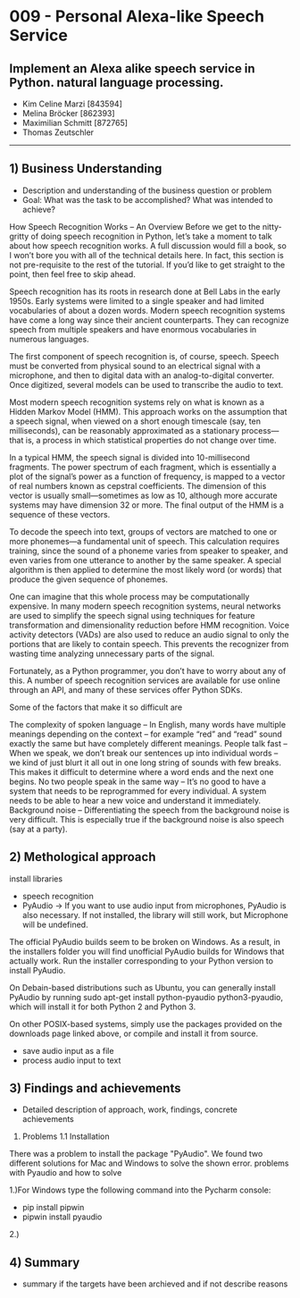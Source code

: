 # 009 - Personal Alexa-like Speech Service
## Implement an Alexa alike speech service in Python. natural language processing.


- Kim Celine Marzi [843594]
- Melina Bröcker [862393]
- Maximilian Schmitt [872765]
- Thomas Zeutschler

- - - -

## 1) Business Understanding 
- Description and understanding of the business question or problem
- Goal: What was the task to be accomplished? What was intended to achieve?


How Speech Recognition Works – An Overview
Before we get to the nitty-gritty of doing speech recognition in Python, let’s take a moment to talk about how speech recognition works. A full discussion would fill a book, so I won’t bore you with all of the technical details here. In fact, this section is not pre-requisite to the rest of the tutorial. If you’d like to get straight to the point, then feel free to skip ahead.

Speech recognition has its roots in research done at Bell Labs in the early 1950s. Early systems were limited to a single speaker and had limited vocabularies of about a dozen words. Modern speech recognition systems have come a long way since their ancient counterparts. They can recognize speech from multiple speakers and have enormous vocabularies in numerous languages.

The first component of speech recognition is, of course, speech. Speech must be converted from physical sound to an electrical signal with a microphone, and then to digital data with an analog-to-digital converter. Once digitized, several models can be used to transcribe the audio to text.

Most modern speech recognition systems rely on what is known as a Hidden Markov Model (HMM). This approach works on the assumption that a speech signal, when viewed on a short enough timescale (say, ten milliseconds), can be reasonably approximated as a stationary process—that is, a process in which statistical properties do not change over time.

In a typical HMM, the speech signal is divided into 10-millisecond fragments. The power spectrum of each fragment, which is essentially a plot of the signal’s power as a function of frequency, is mapped to a vector of real numbers known as cepstral coefficients. The dimension of this vector is usually small—sometimes as low as 10, although more accurate systems may have dimension 32 or more. The final output of the HMM is a sequence of these vectors.

To decode the speech into text, groups of vectors are matched to one or more phonemes—a fundamental unit of speech. This calculation requires training, since the sound of a phoneme varies from speaker to speaker, and even varies from one utterance to another by the same speaker. A special algorithm is then applied to determine the most likely word (or words) that produce the given sequence of phonemes.

One can imagine that this whole process may be computationally expensive. In many modern speech recognition systems, neural networks are used to simplify the speech signal using techniques for feature transformation and dimensionality reduction before HMM recognition. Voice activity detectors (VADs) are also used to reduce an audio signal to only the portions that are likely to contain speech. This prevents the recognizer from wasting time analyzing unnecessary parts of the signal.

Fortunately, as a Python programmer, you don’t have to worry about any of this. A number of speech recognition services are available for use online through an API, and many of these services offer Python SDKs.



Some of the factors that make it so difficult are

The complexity of spoken language – In English, many words have multiple meanings depending on the context – for example “red” and “read” sound exactly the same but have completely different meanings.
People talk fast – When we speak, we don’t break our sentences up into individual words – we kind of just blurt it all out in one long string of sounds with few breaks. This makes it difficult to determine where a word ends and the next one begins.
No two people speak in the same way – It’s no good to have a system that needs to be reprogrammed for every individual. A system needs to be able to hear a new voice and understand it immediately.
Background noise – Differentiating the speech from the background noise is very difficult. This is especially true if the background noise is also speech (say at a party).


## 2) Methological approach

install libraries 
- speech recognition 
- PyAudio
-> If you want to use audio input from microphones, PyAudio is also necessary. If not installed, the library will still work, but Microphone will be undefined.

The official PyAudio builds seem to be broken on Windows. As a result, in the installers folder you will find unofficial PyAudio builds for Windows that actually work. Run the installer corresponding to your Python version to install PyAudio.

On Debain-based distributions such as Ubuntu, you can generally install PyAudio by running sudo apt-get install python-pyaudio python3-pyaudio, which will install it for both Python 2 and Python 3.

On other POSIX-based systems, simply use the packages provided on the downloads page linked above, or compile and install it from source.

- save audio input as a file
- process audio input to text


## 3) Findings and achievements
- Detailed description of approach, work, findings, concrete achievements 

1. Problems 
1.1 Installation 

There was a problem to install the package "PyAudio". We found two different solutions for Mac and Windows to solve the shown error. 
problems with Pyaudio and how to solve 

1.)For Windows type the following command into the Pycharm console:
- pip install pipwin
- pipwin install pyaudio


2.)

## 4) Summary
- summary if the targets have been archieved and if not describe reasons 

